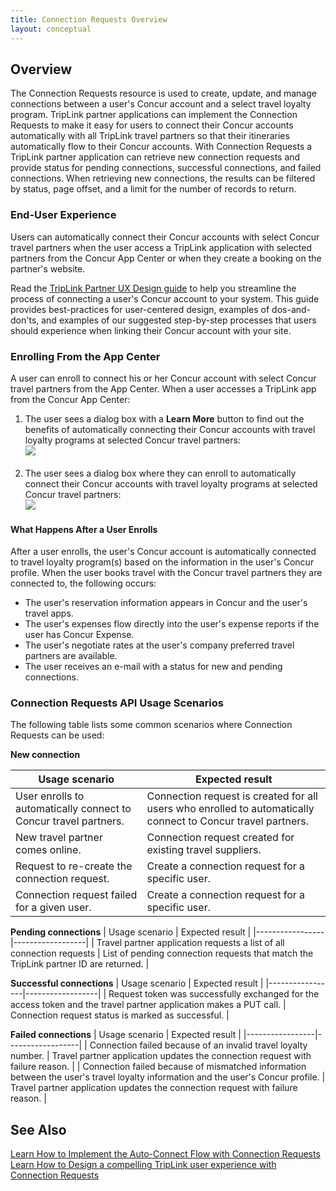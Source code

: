 ```yaml
---
title: Connection Requests Overview 
layout: conceptual
---
```





##  Overview

The Connection Requests resource is used to create, update, and manage connections between a user's Concur account and a select travel loyalty program. TripLink partner applications can implement the Connection Requests to make it easy for users to connect their Concur accounts automatically with all TripLink travel partners so that their itineraries automatically flow to their Concur accounts. With Connection Requests a TripLink partner application can retrieve new connection requests and provide status for pending connections, successful connections, and failed connections. When retrieving new connections, the results can be filtered by status, page offset, and a limit for the number of records to return.

###  End-User Experience

Users can automatically connect their Concur accounts with select Concur travel partners when the user access a TripLink application with selected partners from the Concur App Center or when they create a booking on the partner's website.

Read the [TripLink Partner UX Design guide][1] to help you streamline the process of connecting a user's Concur account to your system. This guide provides best-practices for user-centered design, examples of dos-and-don'ts, and examples of our suggested step-by-step processes that users should experience when linking their Concur account with your site.

###  Enrolling From the App Center

A user can enroll to connect his or her Concur account with select Concur travel partners from the App Center. When a user accesses a TripLink app from the Concur App Center:

1. The user sees a dialog box with a **Learn More** button to find out the benefits of automatically connecting their Concur accounts with travel loyalty programs at selected Concur travel partners:  
![][2]  
 
2. The user sees a dialog box where they can enroll to automatically connect their Concur accounts with travel loyalty programs at selected Concur travel partners:  
![][3]

####  What Happens After a User Enrolls

After a user enrolls, the user's Concur account is automatically connected to travel loyalty program(s) based on the information in the user's Concur profile. When the user books travel with the Concur travel partners they are connected to, the following occurs:

* The user's reservation information appears in Concur and the user's travel apps.
* The user's expenses flow directly into the user's expense reports if the user has Concur Expense.
* The user's negotiate rates at the user's company preferred travel partners are available.
* The user receives an e-mail with a status for new and pending connections.

###  Connection Requests API Usage Scenarios

The following table lists some common scenarios where Connection Requests can be used:

**New connection**

|  Usage scenario |  Expected result |
|-----------------|------------------|
|  User enrolls to automatically connect to Concur travel partners.|Connection request is created for all users who enrolled to automatically connect to Concur travel partners.|
|  New travel partner comes online. |Connection request created for existing travel suppliers.|
|  Request to re-create the connection request. |  Create a connection request for a specific user. |
|  Connection request failed for a given user. |  Create a connection request for a specific user. |

**Pending connections**
|  Usage scenario |  Expected result |
|-----------------|------------------|
|  Travel partner application requests a list of all connection requests |  List of pending connection requests that match the TripLink partner ID are returned. |

**Successful connections**
|  Usage scenario |  Expected result |
|-----------------|------------------|
|  Request token was successfully exchanged for the access token and the travel partner application makes a PUT call. |  Connection request status is marked as successful. |

**Failed connections**
|  Usage scenario |  Expected result |
|-----------------|------------------|
|  Connection failed because of an invalid travel loyalty number. |  Travel partner application updates the connection request with failure reason. |
|  Connection failed because of mismatched information between the user's travel loyalty information and the user's Concur profile. |  Travel partner application updates the connection request with failure reason. |

##  See Also

[Learn How to Implement the Auto-Connect Flow with Connection Requests][4]  
[Learn How to Design a compelling TripLink user experience with Connection Requests][1]




[1]: https://developer.concur.com/sites/default/files/Concur-TripLink-PartnerGuide-7.10.2014.pdf
[2]: https://developer.concur.com/sites/default/files/2014-03-31_0002_App-Center_70.png
[3]: https://developer.concur.com/sites/default/files/03-IPM-SelectBrands-NoBrandsInProfile_50.png
[4]: https://developer.concur.com/oauth-20/auto-connect-flow
